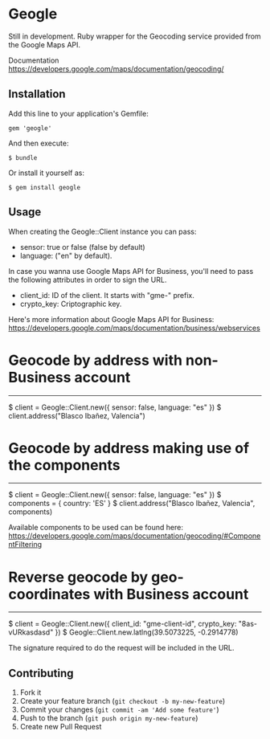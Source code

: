 # Geogle

Still in development. Ruby wrapper for the Geocoding service provided from the Google Maps API.


Documentation
https://developers.google.com/maps/documentation/geocoding/


## Installation

Add this line to your application's Gemfile:

    gem 'geogle'

And then execute:

    $ bundle

Or install it yourself as:

    $ gem install geogle

## Usage

When creating the Geogle::Client instance you can pass:

* sensor: true or false (false by default)
* language: ("en" by default).

In case you wanna use Google Maps API for Business, you'll need to pass the following attributes in order to sign the URL.
* client_id: ID of the client. It starts with "gme-" prefix.
* crypto_key: Criptographic key.

Here's more information about Google Maps API for Business:
https://developers.google.com/maps/documentation/business/webservices

# Geocode by address with non-Business account
----------------------------------------------

  $ client = Geogle::Client.new({ sensor: false, language: "es" })
  $ client.address("Blasco Ibañez, Valencia")

# Geocode by address making use of the components
-------------------------------------------------

  $ client = Geogle::Client.new({ sensor: false, language: "es" })
  $ components = { country: 'ES' }
  $ client.address("Blasco Ibañez, Valencia", components)

  Available components to be used can be found here:
  https://developers.google.com/maps/documentation/geocoding/#ComponentFiltering

# Reverse geocode by geo-coordinates with Business account
----------------------------------------------------------

  $ client = Geogle::Client.new({ client_id: "gme-client-id", crypto_key: "8as-vURkasdasd" })
  $ Geogle::Client.new.latlng(39.5073225, -0.2914778)

  The signature required to do the request will be included in the URL.


## Contributing

1. Fork it
2. Create your feature branch (`git checkout -b my-new-feature`)
3. Commit your changes (`git commit -am 'Add some feature'`)
4. Push to the branch (`git push origin my-new-feature`)
5. Create new Pull Request
